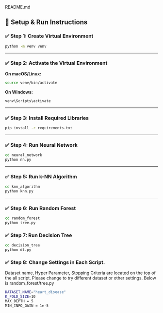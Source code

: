 README.md
## 🧪 Setup & Run Instructions

### ✅ Step 1: Create Virtual Environment

```bash
python -m venv venv
```

---

### ✅ Step 2: Activate the Virtual Environment

**On macOS/Linux:**

```bash
source venv/bin/activate
```

**On Windows:**

```bash
venv\Scripts\activate
```

---

### ✅ Step 3: Install Required Libraries

```bash
pip install -r requirements.txt
```

---

### ✅ Step 4: Run Neural Network

```bash
cd neural_network
python nn.py
```

---

### ✅ Step 5: Run k-NN Algorithm

```bash
cd knn_algorithm
python knn.py
```

---

### ✅ Step 6: Run Random Forest

```bash
cd random_forest
python tree.py
```

### ✅ Step 7: Run Decision Tree

```bash
cd decision_tree
python dt.py
```

### ✅ Step 8: Change Settings in Each Script.
Dataset name, Hyper Parameter, Stopping Criteria are located on the top of the all script. Please change to try different dataset or other settings. Below is random_forest/tree.py
```bash
DATASET_NAME="heart_disease"
K_FOLD_SIZE=10
MAX_DEPTH = 5
MIN_INFO_GAIN = 1e-5
```